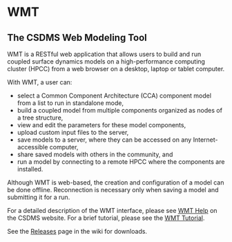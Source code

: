 WMT
===

The CSDMS Web Modeling Tool
---------------------------

WMT is a RESTful web application that allows users to build and run
coupled surface dynamics models on a high-performance computing
cluster (HPCC) from a web browser on a desktop, laptop or tablet
computer.

With WMT, a user can:

* select a Common Component Architecture (CCA) component model from a
  list to run in standalone mode,
* build a coupled model from multiple components organized as nodes of
  a tree structure,
* view and edit the parameters for these model components,
* upload custom input files to the server,
* save models to a server, where they can be accessed on any
  Internet-accessible computer,
* share saved models with others in the community, and
* run a model by connecting to a remote HPCC where the components are installed.

Although WMT is web-based, the creation and configuration of a model
can be done offline.  Reconnection is necessary only when saving a
model and submitting it for a run.

For a detailed description of the WMT interface, please see
[WMT Help](http://csdms.colorado.edu/wiki/WMT_help) on the CSDMS
website.  For a brief tutorial, please see the
[WMT Tutorial](http://csdms.colorado.edu/wiki/WMT_tutorial).

See the [Releases](https://github.com/csdms/wmt/releases) page in the
wiki for downloads.
